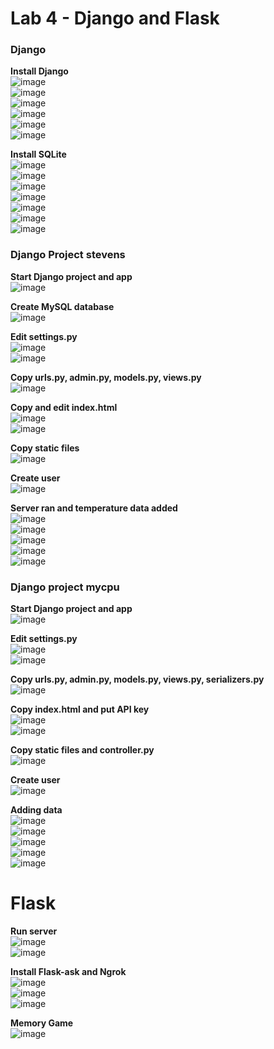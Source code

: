 # Lab 4 - Django and Flask

### Django

**Install Django**<br/>
![image](https://user-images.githubusercontent.com/78617568/159112178-953dd90a-6ab0-4612-a6eb-21bbaed13649.png)<br/>
![image](https://user-images.githubusercontent.com/78617568/159112228-41d134df-ae79-4fec-96d3-e935284ace27.png)<br/>
![image](https://user-images.githubusercontent.com/78617568/159112237-491cc8ff-1485-4ee8-b450-8c7e1fe99405.png)<br/>
![image](https://user-images.githubusercontent.com/78617568/159112508-0ff26c35-719f-4448-b45d-6655ce10dfe2.png)<br/>
![image](https://user-images.githubusercontent.com/78617568/159112855-1564abdb-f126-4026-b2b6-50d0f9c31aec.png)<br/>
![image](https://user-images.githubusercontent.com/78617568/159112865-3c4ba05e-b019-4ba7-9b03-e6974cc10056.png)

**Install SQLite**<br/>
![image](https://user-images.githubusercontent.com/78617568/159112986-5d7c9bb0-3f5d-4d8f-8c6b-731e1b6180d7.png)<br/>
![image](https://user-images.githubusercontent.com/78617568/159112995-1263cb5a-ac00-4c1b-81ac-1be8b5ae5f8b.png)<br/>
![image](https://user-images.githubusercontent.com/78617568/159113000-48798f43-021e-4bd6-872e-4541373e40f5.png)<br/>
![image](https://user-images.githubusercontent.com/78617568/159113029-bd95369d-2cf5-4f1f-b026-b4135bc8ebc8.png)<br/>
![image](https://user-images.githubusercontent.com/78617568/159113043-c1e5652e-214b-4cc8-9a53-a1c0f61cdbf1.png)<br/>
![image](https://user-images.githubusercontent.com/78617568/159113123-03c1c154-7ea8-488a-9297-8983fcaea8b3.png)<br/>
![image](https://user-images.githubusercontent.com/78617568/159113131-05f17036-998c-4405-b1be-c7aa7773df69.png)

### **Django Project stevens**

**Start Django project and app**<br/>
![image](https://user-images.githubusercontent.com/78617568/159113222-2575c660-c1ea-41b2-a532-33e65678ea53.png)

**Create MySQL database**<br/>
![image](https://user-images.githubusercontent.com/78617568/159113360-40d71be3-1ba1-4c3d-8a30-ad42a63f5e5c.png)

**Edit settings.py**<br/>
![image](https://user-images.githubusercontent.com/78617568/159113471-2321b3d9-652b-4480-b4bf-1175e71875b6.png)<br/>
![image](https://user-images.githubusercontent.com/78617568/159113454-f894cfc9-66fd-4757-9e87-43e5f6aa702e.png)

**Copy urls.py, admin.py, models.py, views.py**<br/>
![image](https://user-images.githubusercontent.com/78617568/159113527-56729636-49a3-4d2a-8658-adf85032b2bf.png)

**Copy and edit index.html**<br/>
![image](https://user-images.githubusercontent.com/78617568/159113632-ddd8454d-5a5e-4cab-948a-91f49f9d094c.png)<br/>
![image](https://user-images.githubusercontent.com/78617568/159113626-368ef5cc-a7ff-4def-8d94-62ee53943713.png)

**Copy static files**<br/>
![image](https://user-images.githubusercontent.com/78617568/159113684-ac853510-43f2-41e6-9081-f5009d9f2373.png)

**Create user**<br/>
![image](https://user-images.githubusercontent.com/78617568/159113720-7fa7e425-dde0-4b87-ac05-727f62a9903b.png)

**Server ran and temperature data added**<br/>
![image](https://user-images.githubusercontent.com/78617568/159113962-7c895b60-8dc2-4bed-9f73-0b460da2c0ac.png)<br/>
![image](https://user-images.githubusercontent.com/78617568/159113972-a679640e-d6b5-407d-8956-68dd4283ce78.png)<br/>
![image](https://user-images.githubusercontent.com/78617568/159113914-5dcc6977-6d28-4b32-8c23-f19eaf8f09a3.png)<br/>
![image](https://user-images.githubusercontent.com/78617568/159113980-a45dc4b1-599c-4439-a485-c61a65e675ec.png)<br/>
![image](https://user-images.githubusercontent.com/78617568/159113942-94e3c37e-c37b-4214-ac67-2558c8d34f8d.png)

### Django project mycpu

**Start Django project and app**<br/>
![image](https://user-images.githubusercontent.com/78617568/159114070-c6424f49-2caf-496e-bff4-1826c51fc5d6.png)

**Edit settings.py**<br/>
![image](https://user-images.githubusercontent.com/78617568/159114092-51f5ec58-91b9-4034-8ed9-2bd410b3ff29.png)<br/>
![image](https://user-images.githubusercontent.com/78617568/159114088-98e54c9b-6abc-4c2c-8425-b2513f77f0e4.png)

**Copy urls.py, admin.py, models.py, views.py, serializers.py**<br/>
![image](https://user-images.githubusercontent.com/78617568/159114189-014c743d-b629-40c4-b0d6-642f734587b4.png)

**Copy index.html and put API key**<br/>
![image](https://user-images.githubusercontent.com/78617568/159114428-c6736d0e-c37c-4061-9199-70fe603c886e.png)<br/>
![image](https://user-images.githubusercontent.com/78617568/159114476-04cb52ea-5cc2-46b6-80f0-347ebe0a3891.png)

**Copy static files and controller.py**<br/>
![image](https://user-images.githubusercontent.com/78617568/159114536-d53db594-959d-4bb9-b92c-cef3bcf473bb.png)

**Create user**<br/>
![image](https://user-images.githubusercontent.com/78617568/159114593-a6834042-fe07-4f74-a2ce-98d132cd2416.png)

**Adding data**<br/>
![image](https://user-images.githubusercontent.com/78617568/159114665-ab9dc787-c7ec-4410-bb3a-5acc577e84b0.png)<br/>
![image](https://user-images.githubusercontent.com/78617568/159114683-4133f2b5-058f-42a1-b2ed-72057cf6044f.png)<br/>
![image](https://user-images.githubusercontent.com/78617568/159114691-61ac6ec2-c676-4fee-9122-fa44b1e37295.png)<br/>
![image](https://user-images.githubusercontent.com/78617568/159114698-d04b3914-1a51-4d57-b2bc-af9ee0af26eb.png)<br/>
![image](https://user-images.githubusercontent.com/78617568/159114729-322e58e8-798e-494b-9ef2-70fe012f0bbd.png)

# Flask

**Run server**<br/>
![image](https://user-images.githubusercontent.com/78617568/159114796-0c62900a-05fc-4b2a-aee3-b43b4ebaddec.png)<br/>
![image](https://user-images.githubusercontent.com/78617568/159114783-7f96e007-724d-47d2-9ea5-0bd33a2c4740.png)

**Install Flask-ask and Ngrok**<br/>
![image](https://user-images.githubusercontent.com/78617568/159114852-75340131-9381-4660-901f-d00114c7dd14.png)<br/>
![image](https://user-images.githubusercontent.com/78617568/159115264-28ded0b9-9ef4-4317-8db9-ccddab3be215.png)<br/>
![image](https://user-images.githubusercontent.com/78617568/159115270-13805ccd-2dd4-43c3-8222-b75a8775b8d4.png)

**Memory Game**<br/>
![image](https://user-images.githubusercontent.com/78617568/159115591-455e7b91-07f3-42ef-8581-8cd991242b92.png)

